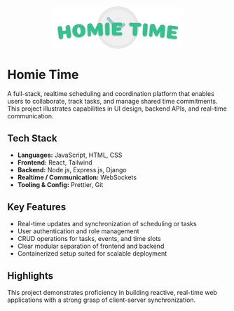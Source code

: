 <p align="center">
  <img src="348-proj/hometime/theme/static/icons/logo.png" alt="CampusCircle Logo" width="300"/>
</p>

# Homie Time

A full-stack, realtime scheduling and coordination platform that enables users to collaborate, track tasks, and manage shared time commitments. This project illustrates capabilities in UI design, backend APIs, and real-time communication.

## Tech Stack

- **Languages:** JavaScript, HTML, CSS  
- **Frontend:** React, Tailwind
- **Backend:** Node.js, Express.js, Django
- **Realtime / Communication:** WebSockets
- **Tooling & Config:** Prettier, Git

## Key Features

- Real-time updates and synchronization of scheduling or tasks  
- User authentication and role management
- CRUD operations for tasks, events, and time slots  
- Clear modular separation of frontend and backend
- Containerized setup suited for scalable deployment  

## Highlights

This project demonstrates proficiency in building reactive, real-time web applications with a strong grasp of client-server synchronization.
